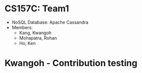# CS157C: Team1

- NoSQL Database: Apache Cassandra
- Members:
  - Kang, Kwangoh
  - Mohapatra, Rohan
  - Ho, Ken

# Kwangoh - Contribution testing